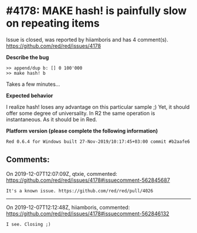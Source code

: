 
#4178: MAKE hash! is painfully slow on repeating items
================================================================================
Issue is closed, was reported by hiiamboris and has 4 comment(s).
<https://github.com/red/red/issues/4178>

**Describe the bug**

```
>> append/dup b: [] 0 100'000
>> make hash! b
```
Takes a few minutes...

**Expected behavior**

I realize hash! loses any advantage on this particular sample ;) Yet, it should offer some degree of universality. In R2 the same operation is instantaneous. As it should be in Red.

**Platform version (please complete the following information)**
```
Red 0.6.4 for Windows built 27-Nov-2019/10:17:45+03:00 commit #b2aafe6
```



Comments:
--------------------------------------------------------------------------------

On 2019-12-07T12:07:09Z, qtxie, commented:
<https://github.com/red/red/issues/4178#issuecomment-562845687>

    It's a known issue. https://github.com/red/red/pull/4026

--------------------------------------------------------------------------------

On 2019-12-07T12:12:48Z, hiiamboris, commented:
<https://github.com/red/red/issues/4178#issuecomment-562846132>

    I see. Closing ;)

